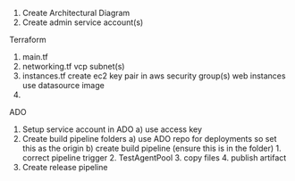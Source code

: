 1) Create Architectural Diagram
2) Create admin service account(s) 


Terraform
1) main.tf
2) networking.tf
    vcp
    subnet(s)
3) instances.tf
    create ec2 key pair in aws
    security group(s)
    web instances
    use datasource image 
4) 


ADO
1) Setup service account in ADO
    a) use access key
2) Create build pipeline folders
    a) use ADO repo for deployments so set this as the origin
    b) create build pipeline (ensure this is in the folder)
        1. correct pipeline trigger
        2. TestAgentPool
        3. copy files
        4. publish artifact
3) Create release pipeline
